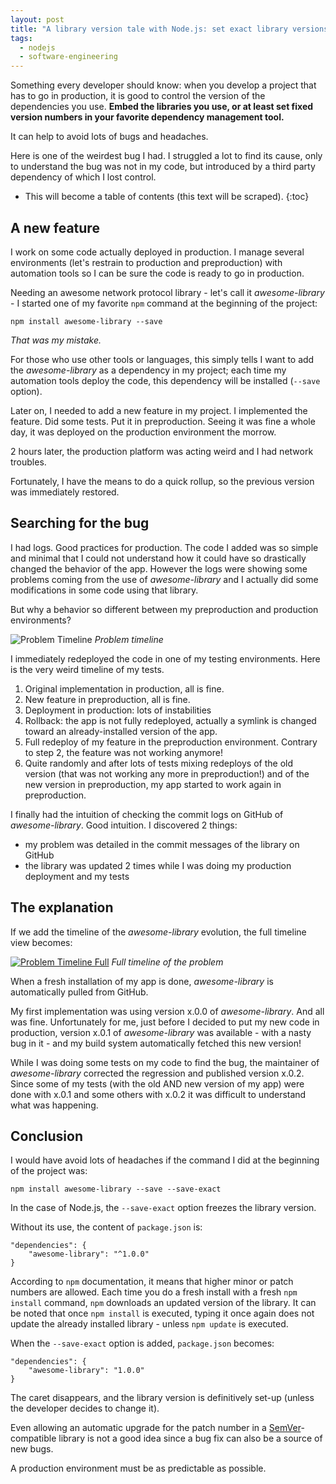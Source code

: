 ```yaml
---
layout: post
title: "A library version tale with Node.js: set exact library versions"
tags:
  - nodejs
  - software-engineering
---
```


Something every developer should know: when you develop a project that has to go
in production, it is good to control the version of the dependencies you use.
**Embed the libraries you use, or at least set fixed version numbers in your
favorite dependency management tool.**

It can help to avoid lots of bugs and headaches.

Here is one of the weirdest bug I had. I struggled a lot to find its cause, only
to understand the bug was not in my code, but introduced by a third party
dependency of which I lost control.

* This will become a table of contents (this text will be scraped).
{:toc}

## A new feature

I work on some code actually deployed in production. I manage several
environments (let's restrain to production and preproduction) with automation
tools so I can be sure the code is ready to go in production.

Needing an awesome network protocol library - let's call it *awesome-library* -
I started one of my favorite `npm` command at the beginning of the project:

    npm install awesome-library --save

*That was my mistake.*

For those who use other tools or languages, this simply tells I want to add the
*awesome-library* as a dependency in my project; each time my automation tools
deploy the code, this dependency will be installed (`--save` option).

Later on, I needed to add a new feature in my project. I implemented the
feature. Did some tests. Put it in preproduction. Seeing it was fine a whole
day, it was deployed on the production environment the morrow.

2 hours later, the production platform was acting weird and I had network
troubles.

Fortunately, I have the means to do a quick rollup, so the previous version was
immediately restored.

## Searching for the bug

I had logs. Good practices for production. The code I added was so simple and
minimal that I could not understand how it could have so drastically changed the
behavior of the app. However the logs were showing some problems coming from the
use of *awesome-library* and I actually did some modifications in some code
using that library.

But why a behavior so different between my preproduction and production environments?

![Problem Timeline][problem-timeline]
*Problem timeline*

I immediately redeployed the code in one of my testing environments. Here is the very weird timeline of my tests.

1. Original implementation in production, all is fine.
2. New feature in preproduction, all is fine.
3. Deployment in production: lots of instabilities
4. Rollback: the app is not fully redeployed, actually a symlink is changed
   toward an already-installed version of the app.
5. Full redeploy of my feature in the preproduction environment. Contrary to step 2, the feature was not working anymore!
6. Quite randomly and after lots of tests mixing redeploys of the old version
   (that was not working any more in preproduction!) and of the new version in
   preproduction, my app started to work again in preproduction.

I finally had the intuition of checking the commit logs on GitHub of
*awesome-library*. Good intuition. I discovered 2 things:

- my problem was detailed in the commit messages of the library on GitHub
- the library was updated 2 times while I was doing my production deployment and
  my tests

## The explanation

If we add the timeline of the *awesome-library* evolution, the full timeline
view becomes:

[![Problem Timeline Full][full-timeline]][full-timeline]
*Full timeline of the problem*

When a fresh installation of my app is done, *awesome-library* is automatically
pulled from GitHub.

My first implementation was using version x.0.0 of *awesome-library*. And all
was fine. Unfortunately for me, just before I decided to put my new code in
production, version x.0.1 of *awesome-library* was available - with a nasty bug
in it - and my build system automatically fetched this new version!

While I was doing some tests on my code to find the bug, the maintainer of
*awesome-library* corrected the regression and published version x.0.2. Since
some of my tests (with the old AND new version of my app) were done with x.0.1
and some others with x.0.2 it was difficult to understand what was happening.

## Conclusion

I would have avoid lots of headaches if the command I did at the beginning of
the project was:

    npm install awesome-library --save --save-exact

In the case of Node.js, the `--save-exact` option freezes the library version.

Without its use, the content of `package.json` is:

    "dependencies": {
        "awesome-library": "^1.0.0"
    }

According to `npm` documentation, it means that higher minor or patch numbers
are allowed. Each time you do a fresh install with a fresh `npm install`
command, `npm` downloads an updated version of the library. It can be noted that
once `npm install` is executed, typing it once again does not update the already
installed library - unless `npm update` is executed.

When the `--save-exact` option is added, `package.json` becomes:

    "dependencies": {
        "awesome-library": "1.0.0"
    }

The caret disappears, and the library version is definitively set-up (unless
the developer decides to change it).

Even allowing an automatic upgrade for the patch number in a
[SemVer][semver]-compatible library is not a good idea since a bug fix can also
be a source of new bugs.

A production environment must be as predictable as possible.

[semver]: http://semver.org/
[problem-timeline]: {{site.url}}/assets/posts/library-version-tale/problem-timeline.png
[full-timeline]: {{site.url}}/assets/posts/library-version-tale/problem-timeline-full.png
